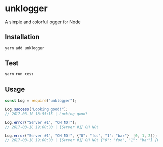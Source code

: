 # unklogger
A simple and colorful logger for Node.

## Installation
```bash
yarn add unklogger
```
## Test
```bash
yarn run test
```
## Usage
```javascript
const Log = require("unklogger");

Log.success("Looking good!");
// 2017-03-10 18:55:15 | Looking good!

Log.error("Server #1", "OH NO!");
// 2017-03-10 19:00:00 | [Server #1] OH NO!

Log.error("Server #1", "OH NO!", {"0": "foo", "1": "bar"}, [0, 1, 2]);
// 2017-03-10 19:00:00 | [Server #1] OH NO! {"0": "foo", "1": "bar"} [0, 1, 2]
```
